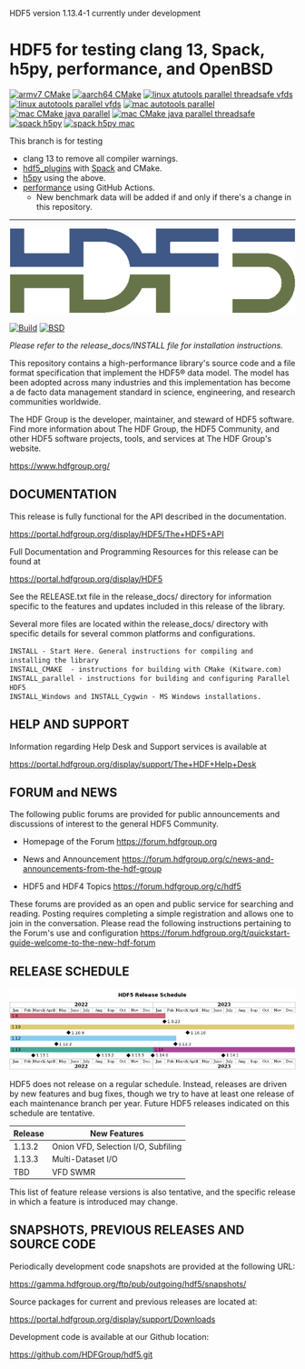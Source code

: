 HDF5 version 1.13.4-1 currently under development

# HDF5 for testing clang 13, Spack, h5py, performance, and OpenBSD 
[![armv7 CMake](https://github.com/hyoklee/hdf5/actions/workflows/armv7.yml/badge.svg)](https://github.com/hyoklee/hdf5/actions/workflows/armv7.yml)
[![aarch64 CMake](https://github.com/hyoklee/hdf5/actions/workflows/aarch64.yml/badge.svg)](https://github.com/hyoklee/hdf5/actions/workflows/aarch64.yml)
[![linux atutools parallel threadsafe vfds](https://github.com/hyoklee/hdf5/actions/workflows/linux-auto-ts.yml/badge.svg)](https://github.com/hyoklee/hdf5/actions/workflows/linux-auto-ts.yml)
[![linux autotools parallel vfds](https://github.com/hyoklee/hdf5/actions/workflows/linux-auto.yml/badge.svg)](https://github.com/hyoklee/hdf5/actions/workflows/linux-auto.yml)
[![mac autotools parallel](https://github.com/hyoklee/hdf5/actions/workflows/mac-auto.yml/badge.svg)](https://github.com/hyoklee/hdf5/actions/workflows/mac-auto.yml)
[![mac CMake java parallel](https://github.com/hyoklee/hdf5/actions/workflows/mac-cmake.yml/badge.svg)](https://github.com/hyoklee/hdf5/actions/workflows/mac-cmake.yml)
[![mac CMake java parallel threadsafe](https://github.com/hyoklee/hdf5/actions/workflows/mac-cmake-ts.yml/badge.svg)](https://github.com/hyoklee/hdf5/actions/workflows/mac-cmake-ts.yml)
[![spack h5py](https://github.com/hyoklee/hdf5/actions/workflows/spack.yml/badge.svg)](https://github.com/hyoklee/hdf5/actions/workflows/spack.yml)
[![spack h5py mac](https://github.com/hyoklee/hdf5/actions/workflows/spack-mac.yml/badge.svg)](https://github.com/hyoklee/hdf5/actions/workflows/spack-mac.yml)

This branch is for testing
* clang 13 to remove all compiler warnings.
* [hdf5_plugins](https://github.com/hyoklee/hdf5_plugins) with [Spack](https://github.com/hyoklee/spack) and CMake.
* [h5py](https://github.com/hyoklee/h5py) using the above.
* [performance](https://github.com/hyoklee/hpf) using GitHub Actions.
  * New benchmark data will be added if and only if there's a change in this repository.

---

![HDF5 Logo](doxygen/img/HDF5.png)

[![Build](https://img.shields.io/github/workflow/status/HDFGroup/hdf5/hdf5%20dev%20CI/develop)](https://github.com/HDFGroup/hdf5/actions?query=branch%3Adevelop)
[![BSD](https://img.shields.io/badge/License-BSD-blue.svg)](https://github.com/HDFGroup/hdf5/blob/develop/COPYING)

*Please refer to the release_docs/INSTALL file for installation instructions.*

This repository contains a high-performance library's source code and a file format
specification that implement the HDF5® data model. The model has been adopted across
many industries and this implementation has become a de facto data management standard
in science, engineering, and research communities worldwide.

The HDF Group is the developer, maintainer, and steward of HDF5 software. Find more
information about The HDF Group, the HDF5 Community, and other HDF5 software projects,
tools, and services at The HDF Group's website.
    
   https://www.hdfgroup.org/


DOCUMENTATION
-------------
This release is fully functional for the API described in the documentation.
    
   https://portal.hdfgroup.org/display/HDF5/The+HDF5+API

Full Documentation and Programming Resources for this release can be found at

   https://portal.hdfgroup.org/display/HDF5

See the RELEASE.txt file in the release_docs/ directory for information specific
to the features and updates included in this release of the library.

Several more files are located within the release_docs/ directory with specific
details for several common platforms and configurations.

    INSTALL - Start Here. General instructions for compiling and installing the library
    INSTALL_CMAKE  - instructions for building with CMake (Kitware.com)
    INSTALL_parallel - instructions for building and configuring Parallel HDF5
    INSTALL_Windows and INSTALL_Cygwin - MS Windows installations.



HELP AND SUPPORT
----------------
Information regarding Help Desk and Support services is available at

   https://portal.hdfgroup.org/display/support/The+HDF+Help+Desk



FORUM and NEWS
--------------
The following public forums are provided for public announcements and discussions
of interest to the general HDF5 Community.

   - Homepage of the Forum
   https://forum.hdfgroup.org

   - News and Announcement
   https://forum.hdfgroup.org/c/news-and-announcements-from-the-hdf-group

   - HDF5 and HDF4 Topics
   https://forum.hdfgroup.org/c/hdf5

These forums are provided as an open and public service for searching and reading.
Posting requires completing a simple registration and allows one to join in the
conversation.  Please read the following instructions pertaining to the Forum's
use and configuration
    https://forum.hdfgroup.org/t/quickstart-guide-welcome-to-the-new-hdf-forum


RELEASE SCHEDULE
----------------

![HDF5 release schedule](doc/img/release-schedule.png) 

HDF5 does not release on a regular schedule. Instead, releases are driven by
new features and bug fixes, though we try to have at least one release of each
maintenance branch per year. Future HDF5 releases indicated on this schedule
are tentative. 

| Release | New Features |
| ------- | ------------ |
| 1.13.2 | Onion VFD, Selection I/O, Subfiling |
| 1.13.3 | Multi-Dataset I/O |
| TBD | VFD SWMR |

This list of feature release versions is also tentative, and the specific release
in which a feature is introduced may change.


SNAPSHOTS, PREVIOUS RELEASES AND SOURCE CODE
--------------------------------------------
Periodically development code snapshots are provided at the following URL:
    
   https://gamma.hdfgroup.org/ftp/pub/outgoing/hdf5/snapshots/

Source packages for current and previous releases are located at:
    
   https://portal.hdfgroup.org/display/support/Downloads

Development code is available at our Github location:
    
   https://github.com/HDFGroup/hdf5.git


